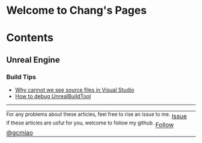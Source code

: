 # Welcome to Chang's Pages

# Contents

## Unreal Engine
### Build Tips

- [Why cannot we see source files in Visual Studio](Contents/UnrealEngine/BuildTips/show_source_files.md)
- [How to debug UnrealBuildTool](Contents/UnrealEngine/BuildTips/debug_ubt.md)


------
<table style="text-align:left">
  <tr>
    <td style="border:none;padding: 0px;">
        <sup>For any problems about these articles, feel free to rise an issue to me.</sup>
        <!-- Place this tag in your head or just before your close body tag. -->
        <script async defer src="https://buttons.github.io/buttons.js"></script>
        <!-- Place this tag where you want the button to render. -->
        <a class="github-button" href="https://github.com/gcmiao/gcmiao.github.io/issues" data-icon="octicon-issue-opened" aria-label="Issue gcmiao/gcmiao.github.io on GitHub">Issue</a>
    </td>
  </tr>
  <tr>
    <td style="border:none;padding: 0px;">
        <sup>If these articles are usful for you, welcome to follow my github.</sup>
        <!-- Place this tag where you want the button to render. -->
        <a class="github-button" href="https://github.com/gcmiao" aria-label="Follow @gcmiao on GitHub">Follow @gcmiao</a>
    </td>
  </tr>
</table>
